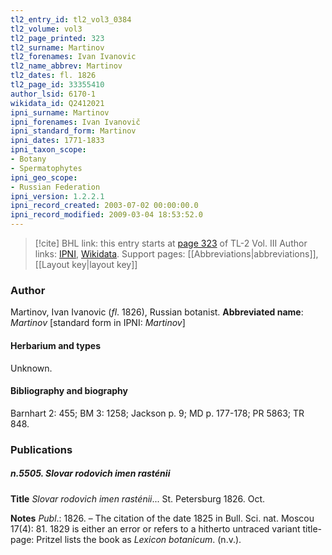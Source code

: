 ```yaml
---
tl2_entry_id: tl2_vol3_0384
tl2_volume: vol3
tl2_page_printed: 323
tl2_surname: Martinov
tl2_forenames: Ivan Ivanovic
tl2_name_abbrev: Martinov
tl2_dates: fl. 1826
tl2_page_id: 33355410
author_lsid: 6170-1
wikidata_id: Q2412021
ipni_surname: Martinov
ipni_forenames: Ivan Ivanovič
ipni_standard_form: Martinov
ipni_dates: 1771-1833
ipni_taxon_scope: 
- Botany
- Spermatophytes
ipni_geo_scope: 
- Russian Federation
ipni_version: 1.2.2.1
ipni_record_created: 2003-07-02 00:00:00.0
ipni_record_modified: 2009-03-04 18:53:52.0
---
```


> [!cite] BHL link: this entry starts at [page 323](https://www.biodiversitylibrary.org/page/33355410) of TL-2 Vol. III
> Author links: [IPNI](https://www.ipni.org/a/6170-1), [Wikidata](https://www.wikidata.org/wiki/Q2412021). Support pages: [[Abbreviations|abbreviations]], [[Layout key|layout key]]

### Author

Martinov, Ivan Ivanovic (*fl*. 1826), Russian botanist. 
**Abbreviated name**: *Martinov* \[standard form in IPNI: *Martinov*\]

#### Herbarium and types

Unknown.

#### Bibliography and biography

Barnhart 2: 455; BM 3: 1258; Jackson p. 9; MD p. 177-178; PR 5863; TR 848.

### Publications

##### n.5505. Slovar rodovich imen rasténii

**Title**
*Slovar rodovich imen rasténii*... St. Petersburg 1826. Oct.

**Notes**
*Publ*.: 1826. – The citation of the date 1825 in Bull. Sci. nat. Moscou 17(4): 81. 1829 is either an error or refers to a hitherto untraced variant title-page: Pritzel lists the book as *Lexicon botanicum*. (n.v.).

